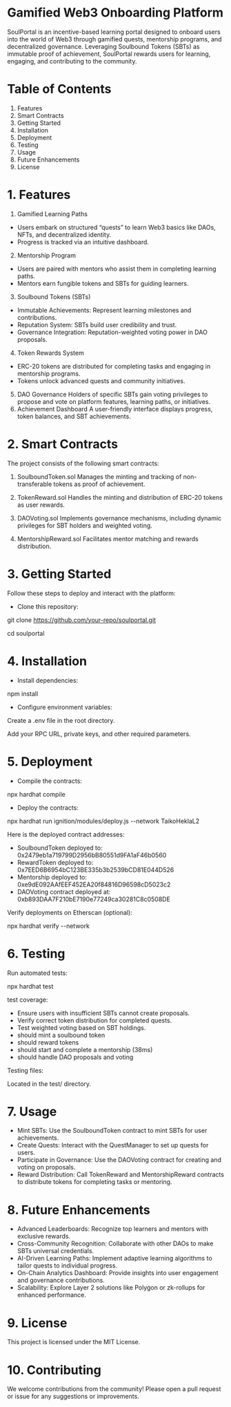 # Gamified Web3 Onboarding Platform

SoulPortal is an incentive-based learning portal designed to onboard users into the world of Web3 through gamified quests, mentorship programs, and decentralized governance. Leveraging Soulbound Tokens (SBTs) as immutable proof of achievement, SoulPortal rewards users for learning, engaging, and contributing to the community.

# Table of Contents
1. Features
2. Smart Contracts
3. Getting Started
4. Installation
5. Deployment
6. Testing
7. Usage
8. Future Enhancements
9. License

# 1. Features
1. Gamified Learning Paths
- Users embark on structured “quests” to learn Web3 basics like DAOs, NFTs, and decentralized identity.
- Progress is tracked via an intuitive dashboard.
2. Mentorship Program
- Users are paired with mentors who assist them in completing learning paths.
- Mentors earn fungible tokens and SBTs for guiding learners.
3. Soulbound Tokens (SBTs)
- Immutable Achievements: Represent learning milestones and contributions.
- Reputation System: SBTs build user credibility and trust.
- Governance Integration: Reputation-weighted voting power in DAO proposals.
4. Token Rewards System
- ERC-20 tokens are distributed for completing tasks and engaging in mentorship programs.
- Tokens unlock advanced quests and community initiatives.
5. DAO Governance
Holders of specific SBTs gain voting privileges to propose and vote on platform features, learning paths, or initiatives.
6. Achievement Dashboard
A user-friendly interface displays progress, token balances, and SBT achievements.

# 2. Smart Contracts
The project consists of the following smart contracts:

1. SoulboundToken.sol
Manages the minting and tracking of non-transferable tokens as proof of achievement.

2. TokenReward.sol
Handles the minting and distribution of ERC-20 tokens as user rewards.

3. DAOVoting.sol
Implements governance mechanisms, including dynamic privileges for SBT holders and weighted voting.

4. MentorshipReward.sol
Facilitates mentor matching and rewards distribution.

# 3. Getting Started

Follow these steps to deploy and interact with the platform:

- Clone this repository:

git clone https://github.com/your-repo/soulportal.git

cd soulportal

# 4. Installation

- Install dependencies:

npm install

- Configure environment variables:

Create a .env file in the root directory.

Add your RPC URL, private keys, and other required parameters.

# 5. Deployment

- Compile the contracts:

npx hardhat compile

- Deploy the contracts:

npx hardhat run ignition/modules/deploy.js --network TaikoHeklaL2

Here is the deployed contract addresses: 

- SoulboundToken deployed to: 0x2479eb1a719799D2956bB80551d9FA1aF46b0560
- RewardToken deployed to: 0x7EED6B6954bC123BE335b3b2539bCD81E044D526
- Mentorship deployed to: 0xe9dE092AAfEEF452EA20f84816D96598cD5023c2
- DAOVoting contract deployed at: 0xb893DAA7F210bE7190e77249ca30281C8c0508DE

Verify deployments on Etherscan (optional):

npx hardhat verify --network <network> <contract-address>


# 6. Testing
Run automated tests:

npx hardhat test

test coverage:

- Ensure users with insufficient SBTs cannot create proposals.
- Verify correct token distribution for completed quests.
- Test weighted voting based on SBT holdings.
- should mint a soulbound token
- should reward tokens
- should start and complete a mentorship (38ms)
- should handle DAO proposals and voting

Testing files:

Located in the test/ directory.

# 7. Usage
- Mint SBTs: Use the SoulboundToken contract to mint SBTs for user achievements.
- Create Quests: Interact with the QuestManager to set up quests for users.
- Participate in Governance: Use the DAOVoting contract for creating and voting on proposals.
- Reward Distribution: Call TokenReward and MentorshipReward contracts to distribute tokens for completing tasks or mentoring.

# 8. Future Enhancements
- Advanced Leaderboards: Recognize top learners and mentors with exclusive rewards.
- Cross-Community Recognition: Collaborate with other DAOs to make SBTs universal credentials.
- AI-Driven Learning Paths: Implement adaptive learning algorithms to tailor quests to individual progress.
- On-Chain Analytics Dashboard: Provide insights into user engagement and governance contributions.
- Scalability: Explore Layer 2 solutions like Polygon or zk-rollups for enhanced performance.

# 9. License

This project is licensed under the MIT License.

# 10. Contributing

We welcome contributions from the community! Please open a pull request or issue for any suggestions or improvements.